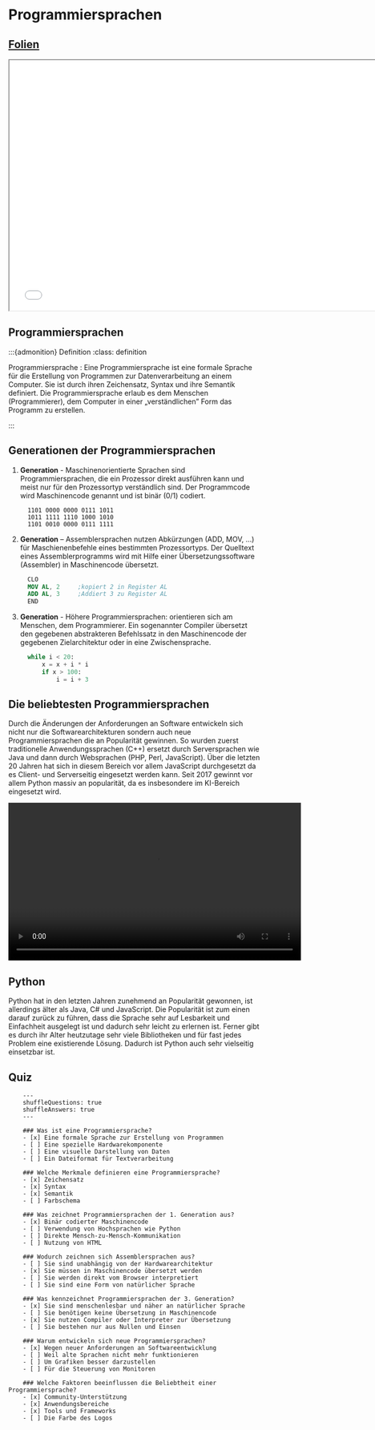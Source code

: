 # Programmiersprachen


## <a href="/slides/01d_Programmiersprachen.html">Folien</a>
<iframe src="/slides/01d_Programmiersprachen.html" width="750" height="500"></iframe>


## Programmiersprachen


:::{admonition} Definition
:class: definition

Programmiersprache
: Eine Programmiersprache ist eine formale Sprache für die Erstellung von Programmen zur Datenverarbeitung an einem Computer. Sie ist durch ihren Zeichensatz, Syntax und ihre Semantik definiert. Die Programmiersprache erlaub es dem Menschen (Programmierer), dem Computer in einer „verständlichen” Form das Programm zu erstellen.

:::


## Generationen der Programmiersprachen

1. **Generation** - Maschinenorientierte Sprachen sind Programmiersprachen, die ein Prozessor direkt ausführen kann und meist nur für den Prozessortyp verständlich sind. Der Programmcode wird Maschinencode genannt und ist binär (0/1) codiert. 
    ```
      1101 0000 0000 0111 1011
      1011 1111 1110 1000 1010
      1101 0010 0000 0111 1111
    ```

2. **Generation** – Assemblersprachen nutzen Abkürzungen (ADD, MOV, …) für Maschienenbefehle eines bestimmten Prozessortyps. Der Quelltext eines Assemblerprogramms wird mit Hilfe einer Übersetzungssoftware (Assembler) in Maschinencode übersetzt.
    ```nasm
      CLO
      MOV AL, 2     ;kopiert 2 in Register AL
      ADD AL, 3     ;Addiert 3 zu Register AL
      END
    ```

3. **Generation** - Höhere Programmiersprachen: orientieren sich am Menschen, dem Programmierer. Ein sogenannter Compiler übersetzt den gegebenen abstrakteren Befehlssatz in den Maschinencode der gegebenen Zielarchitektur oder in eine Zwischensprache.
    ```python
      while i < 20:
          x = x + i * i
          if x > 100:
              i = i + 3
    ```

## Die beliebtesten Programmiersprachen

<!-- ![Most popular programming languages on stack overflow](images/stackoverflow.png) -->

Durch die Änderungen der Anforderungen an Software entwickeln sich nicht nur die Softwarearchitekturen sondern auch neue Programmiersprachen die an Popularität gewinnen. So wurden zuerst traditionelle Anwendungssprachen (C++) ersetzt durch Serversprachen wie Java und dann durch Websprachen (PHP, Perl, JavaScript). Über die letzten 20 Jahren hat sich in diesem Bereich vor allem JavaScript durchgesetzt da es Client- und Serverseitig eingesetzt werden kann. Seit 2017 gewinnt vor allem Python massiv an popularität, da es insbesondere im KI-Bereich eingesetzt wird.

<video width="584" height="315" controls>
  <source src="../_images/top_prog_languages.mp4" type="video/mp4">
  Your browser does not support the video tag.
</video>


## Python

<!-- ![Development of popularity of python](images/python_popularity.png) -->

Python hat in den letzten Jahren zunehmend an Popularität gewonnen, ist allerdings älter als Java, C# und JavaScript. Die Popularität ist zum einen darauf zurück zu führen, dass die Sprache sehr auf Lesbarkeit und Einfachheit ausgelegt ist und dadurch sehr leicht zu erlernen ist. Ferner gibt es durch ihr Alter heutzutage sehr viele Bibliotheken und für fast jedes Problem eine existierende Lösung. Dadurch ist Python auch sehr vielseitig einsetzbar ist.


## Quiz


```{quizdown}
    ---
    shuffleQuestions: true
    shuffleAnswers: true
    ---

    ### Was ist eine Programmiersprache?
    - [x] Eine formale Sprache zur Erstellung von Programmen  
    - [ ] Eine spezielle Hardwarekomponente  
    - [ ] Eine visuelle Darstellung von Daten  
    - [ ] Ein Dateiformat für Textverarbeitung

    ### Welche Merkmale definieren eine Programmiersprache?
    - [x] Zeichensatz
    - [x] Syntax
    - [x] Semantik
    - [ ] Farbschema

    ### Was zeichnet Programmiersprachen der 1. Generation aus?
    - [x] Binär codierter Maschinencode  
    - [ ] Verwendung von Hochsprachen wie Python  
    - [ ] Direkte Mensch-zu-Mensch-Kommunikation  
    - [ ] Nutzung von HTML

    ### Wodurch zeichnen sich Assemblersprachen aus?
    - [ ] Sie sind unabhängig von der Hardwarearchitektur  
    - [x] Sie müssen in Maschinencode übersetzt werden  
    - [ ] Sie werden direkt vom Browser interpretiert
    - [ ] Sie sind eine Form von natürlicher Sprache

    ### Was kennzeichnet Programmiersprachen der 3. Generation?
    - [x] Sie sind menschenlesbar und näher an natürlicher Sprache  
    - [ ] Sie benötigen keine Übersetzung in Maschinencode  
    - [x] Sie nutzen Compiler oder Interpreter zur Übersetzung  
    - [ ] Sie bestehen nur aus Nullen und Einsen

    ### Warum entwickeln sich neue Programmiersprachen?
    - [x] Wegen neuer Anforderungen an Softwareentwicklung  
    - [ ] Weil alte Sprachen nicht mehr funktionieren  
    - [ ] Um Grafiken besser darzustellen  
    - [ ] Für die Steuerung von Monitoren

    ### Welche Faktoren beeinflussen die Beliebtheit einer Programmiersprache?
    - [x] Community-Unterstützung  
    - [x] Anwendungsbereiche  
    - [x] Tools und Frameworks  
    - [ ] Die Farbe des Logos

```
